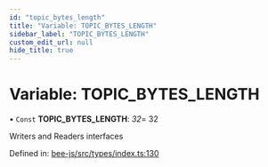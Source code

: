 ```yaml
---
id: "topic_bytes_length"
title: "Variable: TOPIC_BYTES_LENGTH"
sidebar_label: "TOPIC_BYTES_LENGTH"
custom_edit_url: null
hide_title: true
---
```


# Variable: TOPIC\_BYTES\_LENGTH

• `Const` **TOPIC\_BYTES\_LENGTH**: *32*= 32

Writers and Readers interfaces

Defined in: [bee-js/src/types/index.ts:130](https://github.com/ethersphere/bee-js/blob/ce4d3fa/src/types/index.ts#L130)
